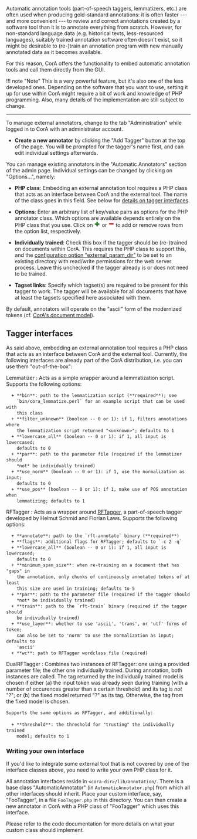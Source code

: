 Automatic annotation tools (part-of-speech taggers, lemmatizers, etc.) are often
used when producing gold-standard annotations: it is often faster --- and more
convenient --- to review and correct annotations created by a software tool than
it is to annotate everything from scratch.  However, for non-standard language
data (e.g. historical texts, less-resourced languages), suitably trained
annotation software often doesn't exist, so it might be desirable to (re-)train
an annotation program with new manually annotated data as it becomes available.

For this reason, CorA offers the functionality to embed automatic annotation
tools and call them directly from the GUI.

!!! note "Note"
    This is a very powerful feature, but it's also one of the less
    developed ones.  Depending on the software that you want to use, setting it
    up for use within CorA might require a bit of work and knowledge of PHP
    programming.  Also, many details of the implementation are still subject to
    change.

- - -

To manage external annotators, change to the tab "Administration" while logged
in to CorA with an administrator account.

+ **Create a new annotator** by clicking the "Add Tagger" button at the top of
  the page.  You will be prompted for the tagger's name first, and can edit
  individual settings afterwards.

You can manage existing annotators in the "Automatic Annotators" section of the
admin page.  Individual settings can be changed by clicking on "Options...",
namely:

+ **PHP class**: Embedding an external annotation tool requires a PHP class that
  acts as an interface between CorA and the external tool.  The name of the
  class goes in this field.  See below for
  [details on tagger interfaces](#tagger-interfaces).

+ **Options**: Enter an arbitrary list of key/value pairs as options for the PHP
  annotator class.  Which options are available depends entirely on the PHP
  class that you use.  Click on ![plus](img/icon-plus.png) or
  ![minus](img/icon-minus.png) to add or remove rows from the option list,
  respectively.

+ **Individually trained**: Check this box if the tagger should be (re-)trained
  on documents within CorA.  This requires the PHP class to support this, and
  the
  [configuration option "external_param_dir"](setup-config.md#list-of-configuration-options)
  to be set to an existing directory with read/write permissions for the web
  server process. Leave this unchecked if the tagger already is or does not need
  to be trained.

+ **Tagset links**: Specify which tagset(s) are required to be present for this
  tagger to work.  The tagger will be available for all documents that have at
  least the tagsets specified here associated with them.

By default, annotators will operate on the "ascii" form of the modernized tokens
(cf. [CorA's document model](document-model.md)).

## Tagger interfaces

As said above, embedding an external annotation tool requires a PHP class that
acts as an interface between CorA and the external tool.  Currently, the
following interfaces are already part of the CorA distribution, i.e. you can use
them "out-of-the-box":

Lemmatizer
:   Acts as a simple wrapper around a lemmatization script.  Supports the
    following options:

      + **bin**: path to the lemmatization script (**required**); see
        `bin/cora_lemmatize.perl` for an example script that can be used with
        this class
      + **filter_unknown** (boolean -- 0 or 1): if 1, filters annotations where
        the lemmatization script returned "<unknown>"; defaults to 1
      + **lowercase_all** (boolean -- 0 or 1): if 1, all input is lowercased;
        defaults to 0
      + **par**: path to the parameter file (required if the lemmatizer should
        *not* be individually trained)
      + **use_norm** (boolean -- 0 or 1): if 1, use the normalization as input;
        defaults to 0
      + **use_pos** (boolean -- 0 or 1): if 1, make use of POS annotation when
        lemmatizing; defaults to 1

RFTagger
:   Acts as a wrapper around [RFTagger][], a part-of-speech tagger developed by
    Helmut Schmid and Florian Laws.  Supports the following options:

      + **annotate**: path to the `rft-annotate` binary (**required**)
      + **flags**: additional flags for RFTagger; defaults to `-c 2 -q`
      + **lowercase_all** (boolean -- 0 or 1): if 1, all input is lowercased;
        defaults to 0
      + **minimum_span_size**: when re-training on a document that has "gaps" in
        the annotation, only chunks of continuously annotated tokens of at least
        this size are used in training; defaults to 5
      + **par**: path to the parameter file (required if the tagger should
        *not* be individually trained)
      + **train**: path to the `rft-train` binary (required if the tagger should
        be individually trained)
      + **use_layer**: whether to use 'ascii', 'trans', or 'utf' forms of token;
        can also be set to 'norm' to use the normalization as input; defaults to
        'ascii'
      + **wc**: path to RFTagger wordclass file (required)

DualRFTagger
:   Combines two instances of RFTagger: one using a provided parameter
    file; the other one individually trained.  During annotation, both instances
    are called.  The tag returned by the individually trained model is chosen if
    either (a) the input token was already seen during training (with a number
    of occurences greater than a certain threshold) and its tag is *not* "?"; or
    (b) the fixed model returned "?" as its tag. Otherwise, the tag from the
    fixed model is chosen.

    Supports the same options as RFTagger, and additionally:

      + **threshold**: the threshold for "trusting" the individually trained
        model; defaults to 1

### Writing your own interface

If you'd like to integrate some external tool that is not covered by one of the
interface classes above, you need to write your own PHP class for it.

All annotation interfaces reside in `<cora-dir>/lib/annotation/`.  There is a
base class "AutomaticAnnotator" (in `AutomaticAnnotator.php`) from which all
other interfaces should inherit.  Place your custom interface, say, "FooTagger",
in a file `FooTagger.php` in this directory.  You can then create a new
annotator in CorA with a PHP class of "FooTagger" which uses this interface.

Please refer to the code documentation for more details on what your custom
class should implement.



[rftagger]: http://www.cis.uni-muenchen.de/~schmid/tools/RFTagger/

